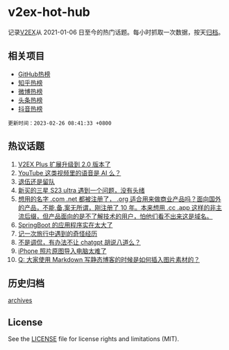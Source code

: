 # v2ex-hot-hub

 记录[V2EX](https://www.v2ex.com/)从 2021-01-06 日至今的热门话题。每小时抓取一次数据，按天[归档](archives)。
 
 ## 相关项目

- [GitHub热榜](https://github.com/snaildev/github-hot-hub)
- [知乎热榜](https://github.com/snaildev/zhihu-hot-hub)
- [微博热榜](https://github.com/snaildev/weibo-hot-hub)
- [头条热榜](https://github.com/snaildev/toutiao-hot-hub)
- [抖音热榜](https://github.com/snaildev/douyin-hot-hub)


 `更新时间：2023-02-26 08:41:33 +0800`

## 热议话题

1. [V2EX Plus 扩展升级到 2.0 版本了](https://www.v2ex.com/t/919083)
1. [YouTube 这类视频里的语音是 AI 么？](https://www.v2ex.com/t/919096)
1. [退伍还是留队](https://www.v2ex.com/t/919165)
1. [新买的三星 S23 ultra 遇到一个问题，没有头绪](https://www.v2ex.com/t/919070)
1. [想用的名字 .com .net 都被注册了， .org 适合用来做商业产品吗？面向国外的产品，不能,备,案无所谓，刚注册了 10 年。本来想用 .cc .app 这样的非主流后缀，但产品面向的是不了解技术的用户，怕他们看不出来这是域名。](https://www.v2ex.com/t/919144)
1. [SpringBoot 的应用程序实在太大了](https://www.v2ex.com/t/919133)
1. [记一次旅行中遇到的奇怪经历](https://www.v2ex.com/t/919054)
1. [不是调侃，有办法不让 chatgpt 胡说八道么？](https://www.v2ex.com/t/919068)
1. [iPhone 照片原图导入电脑太难了](https://www.v2ex.com/t/919091)
1. [Q: 大家使用 Markdown 写静态博客的时候是如何插入图片素材的？](https://www.v2ex.com/t/919130)

## 历史归档

[archives](archives)

## License

See the [LICENSE](LICENSE) file for license rights and limitations (MIT).
